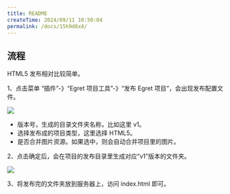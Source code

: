 ```yaml
---
title: README
createTime: 2024/09/11 10:50:04
permalink: /docs/15h9d6x4/
---
```

## 流程

HTML5 发布相对比较简单。

1、点击菜单 “插件”-》“Egret 项目工具”-》“发布 Egret 项目”，会出现发布配置文件。

![](config.png)

* 版本号，生成的目录文件夹名称，比如这里 v1。
* 选择发布成的项目类型，这里选择 HTML5。
* 是否合并图片资源。如果选中，则会自动合并项目里的图片。

2、点击确定后，会在项目的发布目录里生成对应“v1”版本的文件夹。

![](created.png)

3、将发布完的文件夹放到服务器上，访问 index.html 即可。
